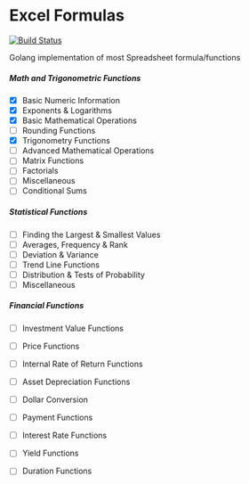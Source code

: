 # Excel Formulas

[![Build Status](https://travis-ci.org/TaperBox/formulas.svg?branch=master)](https://travis-ci.org/TaperBox/formulas)

Golang implementation of most Spreadsheet formula/functions

##### Math and Trigonometric Functions   
- [x] Basic Numeric Information
- [x] Exponents & Logarithms				  
- [x] Basic Mathematical Operations			  
- [ ] Rounding Functions	                  
- [x] Trigonometry Functions				  
- [ ] Advanced Mathematical Operations		  
- [ ] Matrix Functions						                    
- [ ] Factorials							  
- [ ] Miscellaneous     					  
- [ ] Conditional Sums 						  

#####  Statistical Functions
- [ ] Finding the Largest & Smallest Values
- [ ] Averages, Frequency & Rank
- [ ] Deviation & Variance
- [ ] Trend Line Functions
- [ ] Distribution & Tests of Probability
- [ ] Miscellaneous

#####  Financial Functions 
- [ ] Investment Value Functions
- [ ] Price Functions
- [ ] Internal Rate of Return Functions
- [ ] Asset Depreciation Functions
- [ ] Dollar Conversion
- [ ] Payment Functions
- [ ] Interest Rate Functions
- [ ] Yield Functions
- [ ] Duration Functions


    